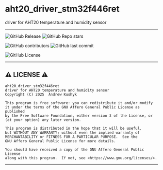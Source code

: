 # aht20_driver_stm32f446ret
driver for AHT20 temperature and humidity sensor

---

![GitHub Release](https://img.shields.io/github/v/release/git-user-cpp/aht20_driver_stm32f446ret?style=flat-square&logo=github)
![GitHub Repo stars](https://img.shields.io/github/stars/git-user-cpp/aht20_driver_stm32f446ret?style=flat-square&logo=github)

![GitHub contributors](https://img.shields.io/github/contributors-anon/git-user-cpp/aht20_driver_stm32f446ret?style=flat-square&logo=github) ![GitHub last commit](https://img.shields.io/github/last-commit/git-user-cpp/aht20_driver_stm32f446ret?style=flat-square&logo=github)

![GitHub License](https://img.shields.io/github/license/git-user-cpp/aht20_driver_stm32f446ret?style=flat-square&logo=github)

---

## ⚠️ LICENSE ⚠️

    aht20_driver_stm32f446ret
    driver for AHT20 temperature and humidity sensor
    Copyright (C) 2025  Andrew Kushyk
   
    This program is free software: you can redistribute it and/or modify
    it under the terms of the GNU Affero General Public License as published
    by the Free Software Foundation, either version 3 of the License, or
    (at your option) any later version.
   
    This program is distributed in the hope that it will be useful,
    but WITHOUT ANY WARRANTY; without even the implied warranty of
    MERCHANTABILITY or FITNESS FOR A PARTICULAR PURPOSE.  See the
    GNU Affero General Public License for more details.
   
    You should have received a copy of the GNU Affero General Public License
    along with this program.  If not, see <https://www.gnu.org/licenses/>.

---
